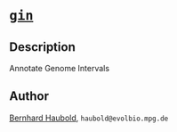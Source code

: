 # [`gin`](https://owncloud.gwdg.de/index.php/s/zxz4J1ekIrnbabv)
## Description
Annotate Genome Intervals
## Author
[Bernhard Haubold](http://guanine.evolbio.mpg.de/), `haubold@evolbio.mpg.de`
